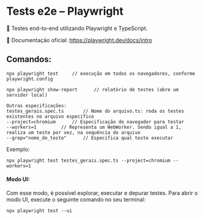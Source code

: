 # Tests e2e – Playwright
📌 Testes end-to-end utilizando Playwright e TypeScript. 

📄 Documentação oficial: https://playwright.dev/docs/intro

## Comandos:
    npx playwright test     // execução em todos os navegadores, conforme playwright.config

    npx playwright show-report      // relatório de testes (abre um servidor local) 

    Outras especificações:
    testes_gerais.spec.ts       // Nome do arquivo.ts: roda os testes existentes no arquivo específico
    --project=chromium      // Especificação de navegador para testar
    --workers=1         // Representa um WebWorker. Sendo igual a 1, realiza um teste por vez, na sequência do arquivo
    --grep="nome_do_teste"      // Especifica qual teste executar

Exemplo:

    npx playwright test testes_gerais.spec.ts --project=chromium --workers=1


#### Modo UI:
Com esse modo, é possível explorar, executar e depurar testes. Para abrir o modo UI, execute o seguinte comando no seu terminal:

    npx playwright test --ui


